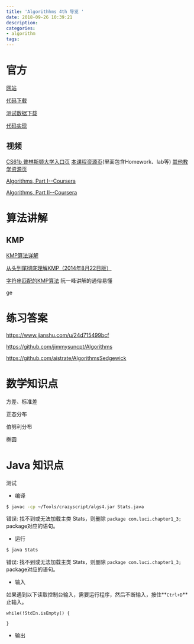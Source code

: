 ```yaml
---
title: 'Algorithhms 4th 导览 '
date: 2018-09-26 10:39:21
description:
categories:
- algorithm
tags:
---
```




# 官方

[网站](http://algs4.cs.princeton.edu/home/)

[代码下载](http://algs4.cs.princeton.edu/code/algs4.jar)

[测试数据下载](http://algs4.cs.princeton.edu/code/algs4-data.zip) 

[代码实现](https://github.com/kevin-wayne/algs4)



## 视频

[CS61b 普林斯顿大学入口页](http://inst.eecs.berkeley.edu/~cs61b/archives.html)   [本课程资源页](https://sp18.datastructur.es/)(里面包含Homework、lab等)     [其他教学资源页](https://sp18.datastructur.es/resources.html)

[Algorithms, Part I--Coursera](https://www.coursera.org/learn/algorithms-part1/home/welcome)

[Algorithms, Part II--Coursera](https://www.coursera.org/learn/algorithms-part2/home/welcome)





# 算法讲解

## KMP

[KMP算法详解](http://www.matrix67.com/blog/archives/115)

[从头到尾彻底理解KMP（2014年8月22日版）](https://blog.csdn.net/v_july_v/article/details/7041827#commentBox)

[字符串匹配的KMP算法](http://www.ruanyifeng.com/blog/2013/05/Knuth%E2%80%93Morris%E2%80%93Pratt_algorithm.html)  阮一峰讲解的通俗易懂



ge





# 练习答案

https://www.jianshu.com/u/24d715499bcf

https://github.com/jimmysuncpt/Algorithms

https://github.com/aistrate/AlgorithmsSedgewick





# 数学知识点

方差、标准差

正态分布

伯努利分布

椭圆





# Java 知识点

测试

* 编译

````bash
$ javac -cp ~/Tools/crazyscript/algs4.jar Stats.java
````

错误: 找不到或无法加载主类 Stats，则删除 `package com.luci.chapter1_3;` package对应的语句。

* 运行

```bash
$ java Stats
```

错误: 找不到或无法加载主类 Stats，则删除 `package com.luci.chapter1_3;` package对应的语句。

* 输入

如果遇到以下读取控制台输入，需要运行程序，然后不断输入，按住**`Ctrl+D`**止输入。

```
while(!StdIn.isEmpty() {
	
}
```

* 输出

